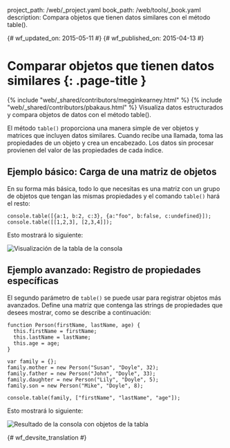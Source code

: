 project_path: /web/_project.yaml
book_path: /web/tools/_book.yaml
description: Compara objetos que tienen datos similares con el método table().

{# wf_updated_on: 2015-05-11 #}
{# wf_published_on: 2015-04-13 #}

# Comparar objetos que tienen datos similares {: .page-title }

{% include "web/_shared/contributors/megginkearney.html" %}
{% include "web/_shared/contributors/pbakaus.html" %}
Visualiza datos estructurados y compara objetos de datos con el método table().

El método `table()` proporciona una manera simple de ver objetos y matrices que incluyen datos similares. Cuando recibe una llamada, toma las propiedades de un objeto y crea un encabezado. Los datos sin procesar provienen del valor de las propiedades de cada índice.


## Ejemplo básico: Carga de una matriz de objetos

En su forma más básica, todo lo que necesitas es una matriz con un grupo de objetos que tengan las mismas propiedades y el comando `table()` hará el resto:


    console.table([{a:1, b:2, c:3}, {a:"foo", b:false, c:undefined}]);
    console.table([[1,2,3], [2,3,4]]);
    
  
Esto mostrará lo siguiente:

![Visualización de la tabla de la consola](images/table-arrays.png)

## Ejemplo avanzado: Registro de propiedades específicas

El segundo parámetro de `table()` se puede usar para registrar objetos más avanzados. Define una matriz que contenga las strings de propiedades que desees mostrar, como se describe a continuación:


    function Person(firstName, lastName, age) {
      this.firstName = firstName;
      this.lastName = lastName;
      this.age = age;
    }
    
    var family = {};
    family.mother = new Person("Susan", "Doyle", 32);
    family.father = new Person("John", "Doyle", 33);
    family.daughter = new Person("Lily", "Doyle", 5);
    family.son = new Person("Mike", "Doyle", 8);
    
    console.table(family, ["firstName", "lastName", "age"]);
    

Esto mostrará lo siguiente:

![Resultado de la consola con objetos de la tabla](images/table-people-objects.png)




{# wf_devsite_translation #}
